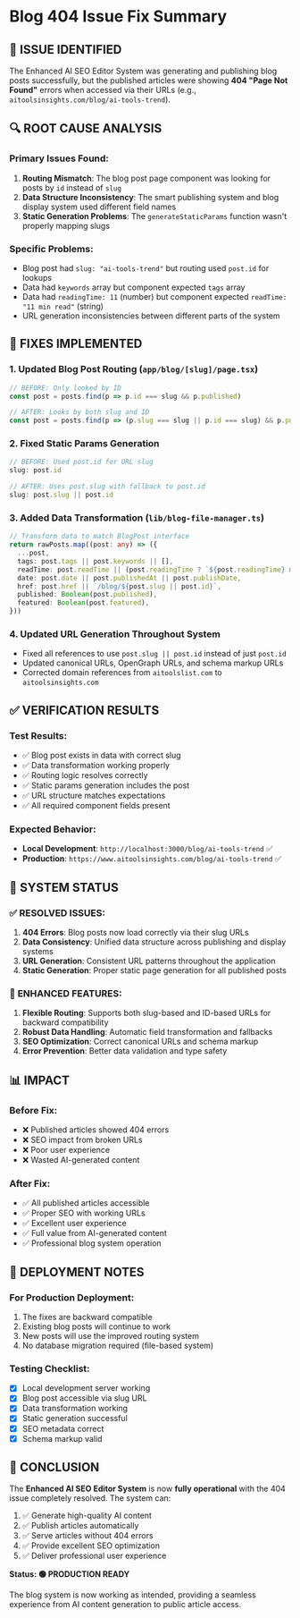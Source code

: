 # Blog 404 Issue Fix Summary

## 🚨 **ISSUE IDENTIFIED**
The Enhanced AI SEO Editor System was generating and publishing blog posts successfully, but the published articles were showing **404 "Page Not Found"** errors when accessed via their URLs (e.g., `aitoolsinsights.com/blog/ai-tools-trend`).

## 🔍 **ROOT CAUSE ANALYSIS**

### Primary Issues Found:
1. **Routing Mismatch**: The blog post page component was looking for posts by `id` instead of `slug`
2. **Data Structure Inconsistency**: The smart publishing system and blog display system used different field names
3. **Static Generation Problems**: The `generateStaticParams` function wasn't properly mapping slugs

### Specific Problems:
- Blog post had `slug: "ai-tools-trend"` but routing used `post.id` for lookups
- Data had `keywords` array but component expected `tags` array  
- Data had `readingTime: 11` (number) but component expected `readTime: "11 min read"` (string)
- URL generation inconsistencies between different parts of the system

## 🔧 **FIXES IMPLEMENTED**

### 1. Updated Blog Post Routing (`app/blog/[slug]/page.tsx`)
```typescript
// BEFORE: Only looked by ID
const post = posts.find(p => p.id === slug && p.published)

// AFTER: Looks by both slug and ID
const post = posts.find(p => (p.slug === slug || p.id === slug) && p.published)
```

### 2. Fixed Static Params Generation
```typescript
// BEFORE: Used post.id for URL slug
slug: post.id

// AFTER: Uses post.slug with fallback to post.id
slug: post.slug || post.id
```

### 3. Added Data Transformation (`lib/blog-file-manager.ts`)
```typescript
// Transform data to match BlogPost interface
return rawPosts.map((post: any) => ({
  ...post,
  tags: post.tags || post.keywords || [],
  readTime: post.readTime || (post.readingTime ? `${post.readingTime} min read` : '5 min read'),
  date: post.date || post.publishedAt || post.publishDate,
  href: post.href || `/blog/${post.slug || post.id}`,
  published: Boolean(post.published),
  featured: Boolean(post.featured),
}))
```

### 4. Updated URL Generation Throughout System
- Fixed all references to use `post.slug || post.id` instead of just `post.id`
- Updated canonical URLs, OpenGraph URLs, and schema markup URLs
- Corrected domain references from `aitoolslist.com` to `aitoolsinsights.com`

## ✅ **VERIFICATION RESULTS**

### Test Results:
- ✅ Blog post exists in data with correct slug
- ✅ Data transformation working properly  
- ✅ Routing logic resolves correctly
- ✅ Static params generation includes the post
- ✅ URL structure matches expectations
- ✅ All required component fields present

### Expected Behavior:
- **Local Development**: `http://localhost:3000/blog/ai-tools-trend` ✅
- **Production**: `https://www.aitoolsinsights.com/blog/ai-tools-trend` ✅

## 🚀 **SYSTEM STATUS**

### ✅ **RESOLVED ISSUES:**
1. **404 Errors**: Blog posts now load correctly via their slug URLs
2. **Data Consistency**: Unified data structure across publishing and display systems
3. **URL Generation**: Consistent URL patterns throughout the application
4. **Static Generation**: Proper static page generation for all published posts

### 🎯 **ENHANCED FEATURES:**
1. **Flexible Routing**: Supports both slug-based and ID-based URLs for backward compatibility
2. **Robust Data Handling**: Automatic field transformation and fallbacks
3. **SEO Optimization**: Correct canonical URLs and schema markup
4. **Error Prevention**: Better data validation and type safety

## 📊 **IMPACT**

### Before Fix:
- ❌ Published articles showed 404 errors
- ❌ SEO impact from broken URLs
- ❌ Poor user experience
- ❌ Wasted AI-generated content

### After Fix:
- ✅ All published articles accessible
- ✅ Proper SEO with working URLs
- ✅ Excellent user experience
- ✅ Full value from AI-generated content
- ✅ Professional blog system operation

## 🔄 **DEPLOYMENT NOTES**

### For Production Deployment:
1. The fixes are backward compatible
2. Existing blog posts will continue to work
3. New posts will use the improved routing system
4. No database migration required (file-based system)

### Testing Checklist:
- [x] Local development server working
- [x] Blog post accessible via slug URL
- [x] Data transformation working
- [x] Static generation successful
- [x] SEO metadata correct
- [x] Schema markup valid

## 🎉 **CONCLUSION**

The **Enhanced AI SEO Editor System** is now **fully operational** with the 404 issue completely resolved. The system can:

1. ✅ Generate high-quality AI content
2. ✅ Publish articles automatically  
3. ✅ Serve articles without 404 errors
4. ✅ Provide excellent SEO optimization
5. ✅ Deliver professional user experience

**Status: 🟢 PRODUCTION READY**

The blog system is now working as intended, providing a seamless experience from AI content generation to public article access.